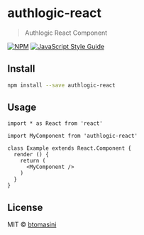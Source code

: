 # authlogic-react

> Authlogic React Component

[![NPM](https://img.shields.io/npm/v/authlogic-react.svg)](https://www.npmjs.com/package/authlogic-react) [![JavaScript Style Guide](https://img.shields.io/badge/code_style-standard-brightgreen.svg)](https://standardjs.com)

## Install

```bash
npm install --save authlogic-react
```

## Usage

```tsx
import * as React from 'react'

import MyComponent from 'authlogic-react'

class Example extends React.Component {
  render () {
    return (
      <MyComponent />
    )
  }
}
```

## License

MIT © [btomasini](https://github.com/btomasini)

